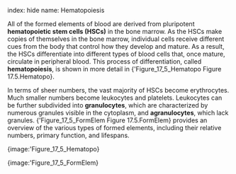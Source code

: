 index: hide
name: Hematopoiesis

All of the formed elements of blood are derived from pluripotent  **hematopoietic stem cells (HSCs)** in the bone marrow. As the HSCs make copies of themselves in the bone marrow, individual cells receive different cues from the body that control how they develop and mature. As a result, the HSCs differentiate into different types of blood cells that, once mature, circulate in peripheral blood. This process of differentiation, called  **hematopoiesis**, is shown in more detail in {'Figure_17_5_Hematopo Figure 17.5.Hematopo}.

In terms of sheer numbers, the vast majority of HSCs become erythrocytes. Much smaller numbers become leukocytes and platelets. Leukocytes can be further subdivided into  **granulocytes**, which are characterized by numerous granules visible in the cytoplasm, and  **agranulocytes**, which lack granules. {'Figure_17_5_FormElem Figure 17.5.FormElem} provides an overview of the various types of formed elements, including their relative numbers, primary function, and lifespans.


{image:'Figure_17_5_Hematopo}
        


{image:'Figure_17_5_FormElem}
        
